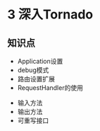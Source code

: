 # 3 深入Tornado

## 知识点

+ Application设置
+ debug模式
+ 路由设置扩展
+ RequestHandler的使用
 - 输入方法
 - 输出方法
 - 可重写接口

